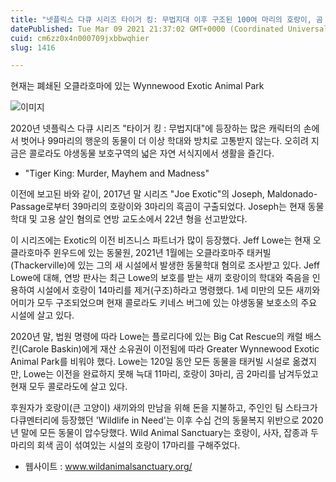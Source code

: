 ```yaml
---
title: "넷플릭스 다큐 시리즈 타이거 킹: 무법지대 이후 구조된 100여 마리의 호랑이, 곰 및 늑대 이야기"
datePublished: Tue Mar 09 2021 21:37:02 GMT+0000 (Coordinated Universal Time)
cuid: cm6zz0x4n000709jxbbwqhier
slug: 1416

---
```



현재는 폐쇄된 오클라호마에 있는 Wynnewood Exotic Animal Park

![이미지](https://cdn.hashnode.com/res/hashnode/image/upload/v1739247448214/933682ad-f49b-48aa-afc6-483c8ade6409.jpeg)

2020년 넷플릭스 다큐 시리즈 "타이거 킹 : 무법지대"에 등장하는 많은 캐릭터의 손에서 벗어나 99마리의 행운의 동물이 더 이상 학대와 방치로 고통받지 않는다. 오히려 지금은 콜로라도 야생동물 보호구역의 넓은 자연 서식지에서 생활을 즐긴다.

* "Tiger King: Murder, Mayhem and Madness"

이전에 보고된 바와 같이, 2017년 말 시리즈 "Joe Exotic"의 Joseph, Maldonado-Passage로부터 39마리의 호랑이와 3마리의 흑곰이 구출되었다. Joseph는 현재 동물학대 및 고용 살인 혐의로 연방 교도소에서 22년 형을 선고받았다.

이 시리즈에는 Exotic의 이전 비즈니스 파트너가 많이 등장했다. Jeff Lowe는 현재 오클라호마주 윈우드에 있는 동물원, 2021년 1월에는 오클라호마주 태커빌(Thackerville)에 있는 그의 새 시설에서 발생한 동물학대 혐의로 조사받고 있다. Jeff Lowe에 대해, 연방 판사는 최근 Lowe의 보호를 받는 새끼 호랑이의 학대와 죽음을 인용하여 시설에서 호랑이 14마리를 제거(구조)하라고 명령했다. 1세 미만의 모든 새끼와 어미가 모두 구조되었으며 현재 콜로라도 키네스 버그에 있는 야생동물 보호소의 주요 시설에 살고 있다.

2020년 말, 법원 명령에 따라 Lowe는 플로리다에 있는 Big Cat Rescue의 캐럴 배스킨(Carole Baskin)에게 재산 소유권이 이전됨에 따라 Greater Wynnewood Exotic Animal Park를 비워야 했다. Lowe는 120일 동안 모든 동물을 태커빌 시설로 옮겼지만, Lowe는 이전을 완료하지 못해 늑대 11마리, 호랑이 3마리, 곰 2마리를 남겨두었고 현재 모두 콜로라도에 살고 있다.

후원자가 호랑이(큰 고양이) 새끼와의 만남을 위해 돈을 지불하고, 주인인 팀 스타크가 다큐멘터리에 등장했던 'Wildlife in Need'는 이후 수십 건의 동물복지 위반으로 2020년 말에 모든 동물이 압수당했다. Wild Animal Sanctuary는 호랑이, 사자, 잡종과 두 마리의 회색 곰이 섞여있는 시설의 호랑이 17마리를 구해주었다.

- 웹사이트 : www.wildanimalsanctuary.org/